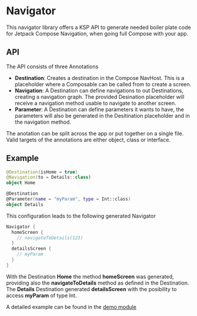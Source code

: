 # Navigator

This navigator library offers a KSP API to generate needed boiler plate code for Jetpack Compose Navigation, when going full Compose with your app.

## API

The API consists of three Annotations
- **Destination**: Creates a destination in the Compose NavHost. This is a placeholder where a Composable can be called from to create a screen.
- **Navigation**: A Destination can define navigations to out Destinations, creating a navigation graph. The provided Desination placeholder will receive a navigation method usable to navigate to another screen.
- **Parameter**: A Destination can define parameters it wants to have, the parameters will also be generated in the Desitination placeholder and in the navigation method.

The anotation can be split across the app or put together on a single file. Valid targets of the annotations are either object, class or interface.

## Example

```Kotlin
@Destination(isHome = true)
@Navigation(to = Details::class)
object Home

@Destination
@Parameter(name = "myParam", type = Int::class)
object Details
```

This configuration leads to the following generated Navigator

```Kotlin
Navigator {
  homeScreen {
    // navigateToDetails(123)
  }
  detailsScreen {
    // myParam
  }
}
```

With the Destination **Home** the method **homeScreen** was generated, providing also the **navigateToDetails** method as defined in the Destination.
The **Details** Destination generated **detailsScreen** with the posibility to access **myParam** of type Int.

A detailed example can be found in the [demo module](demo/src/main/java/io/redandroid/navigator/demo/)
